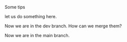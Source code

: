 Some tips



let us do something here.

Now we are in the dev branch. How can we merge them?

Now we are in the main branch.